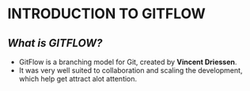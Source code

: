 # **INTRODUCTION TO GITFLOW**

## _What is **GITFLOW**?_ 

* GitFlow is a branching model for Git, created by **Vincent Driessen**.
* It was very well suited to collaboration and scaling the development, which help get attract alot attention.








